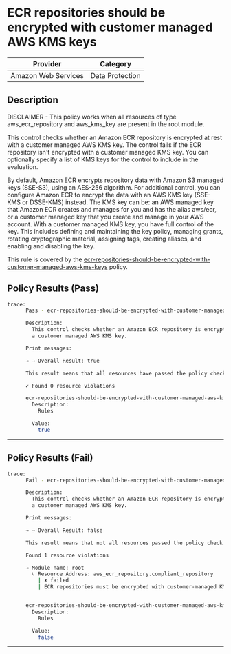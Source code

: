 # ECR repositories should be encrypted with customer managed AWS KMS keys

| Provider            | Category     |
|---------------------|--------------|
| Amazon Web Services | Data Protection   |

## Description

DISCLAIMER - This policy works when all resources of type aws_ecr_repository and aws_kms_key are present in the root module.

This control checks whether an Amazon ECR repository is encrypted at rest with a customer managed AWS KMS key. The control fails if the ECR repository isn't encrypted with a customer managed KMS key. You can optionally specify a list of KMS keys for the control to include in the evaluation.

By default, Amazon ECR encrypts repository data with Amazon S3 managed keys (SSE-S3), using an AES-256 algorithm. For additional control, you can configure Amazon ECR to encrypt the data with an AWS KMS key (SSE-KMS or DSSE-KMS) instead. The KMS key can be: an AWS managed key that Amazon ECR creates and manages for you and has the alias aws/ecr, or a customer managed key that you create and manage in your AWS account. With a customer managed KMS key, you have full control of the key. This includes defining and maintaining the key policy, managing grants, rotating cryptographic material, assigning tags, creating aliases, and enabling and disabling the key.

This rule is covered by the [ecr-repositories-should-be-encrypted-with-customer-managed-aws-kms-keys](https://github.com/hashicorp/policy-library-NIST-Policy-Set-for-AWS-Terraform/blob/main/policies/ecr/ecr-repositories-should-be-encrypted-with-customer-managed-aws-kms-keys.sentinel) policy.

## Policy Results (Pass)
```bash
trace:
      Pass - ecr-repositories-should-be-encrypted-with-customer-managed-aws-kms-keys.sentinel

      Description:
        This control checks whether an Amazon ECR repository is encrypted at rest with
        a customer managed AWS KMS key.

      Print messages:

      → → Overall Result: true

      This result means that all resources have passed the policy check for the policy ecr-repositories-should-be-encrypted-with-customer-managed-aws-kms-keys.

      ✓ Found 0 resource violations

      ecr-repositories-should-be-encrypted-with-customer-managed-aws-kms-keys.sentinel:54:1 - Rule "main"
        Description:
          Rules

        Value:
          true
```

---

## Policy Results (Fail)
```bash
trace:
      Fail - ecr-repositories-should-be-encrypted-with-customer-managed-aws-kms-keys.sentinel

      Description:
        This control checks whether an Amazon ECR repository is encrypted at rest with
        a customer managed AWS KMS key.

      Print messages:

      → → Overall Result: false

      This result means that not all resources passed the policy check and the protected behavior is not allowed for the policy ecr-repositories-should-be-encrypted-with-customer-managed-aws-kms-keys.

      Found 1 resource violations

      → Module name: root
        ↳ Resource Address: aws_ecr_repository.compliant_repository
          | ✗ failed
          | ECR repositories must be encrypted with customer-managed KMS keys. Refer to AWS security best practices for more details.


      ecr-repositories-should-be-encrypted-with-customer-managed-aws-kms-keys.sentinel:54:1 - Rule "main"
        Description:
          Rules

        Value:
          false
```

---